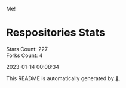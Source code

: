 Me!

# Respositories Stats
Stars Count: 227  
Forks Count: 4

2023-01-14 00:08:34  

This README is automatically generated by [🐰](https://github.com/rnitta/rnitta).
